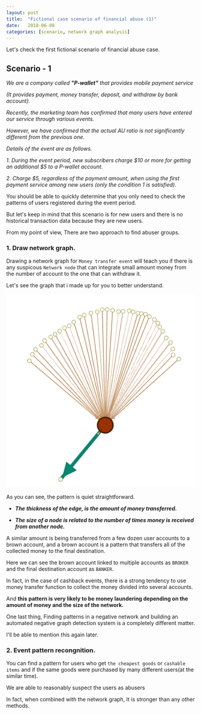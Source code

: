 ```yaml
---
layout: post
title:  "Fictional case scenario of financial abuse (1)"
date:   2018-06-08 
categories: [scenario, network graph analysis]
---
```



Let's check the first fictional scenario of financial abuse case.

## Scenario - 1 

_We are a company called **"P-wallet"** that provides mobile payment service_

_(It provides payment, money transfer, deposit, and withdraw by bank account)._

_Recently, the marketing team has confirmed that many users have entered our service through various events._

_However, we have confirmed that the actual AU ratio is not significantly different from the previous one._

_Details of the event are as follows._

_1. During the event period, new subscribers charge $10 or more for getting an additional $5 to a P-wallet account._

_2. Charge $5, regardless of the payment amount, when using the first payment service among new users (only the condition 1 is satisfied)._

You should be able to quickly determine that you only need to check the patterns of users registered during the event period. 

But let's keep in mind that this scenario is for new users and there is no historical transaction data because they are new users.

From my point of view, There are two approach to find abuser groups. 

### 1. Draw network graph.

Drawing a network graph for `Money transfer event` will teach you if there is any suspicous `Network node` that can integrate small amount money from the number of account to the one that can withdraw it.  

Let's see the graph that i made up for you to better understand. 
    
![screenshot_1](/static/img/sample_abuser.jpg)

As you can see, the pattern is quiet straightforward. 

  - ***The thickness of the edge, is the amount of money transferred.***

  - ***The size of a node is related to the number of times money is received from another node.***
    
A similar amount is being transferred from a few dozen user accounts to a brown account, and a brown account is a pattern that transfers all of the collected money to the final destination.

Here we can see the brown account linked to multiple accounts as `BROKER` and the final destination account as `BANKER`.   

In fact, in the case of cashback events, there is a strong tendency to use money transfer function to collect the money divided into several accounts. 

And **this pattern is very likely to be money laundering depending on the amount of money and the size of the network.**

One last thing, Finding patterns in a negative network and building an automated negative graph detection system is a completely different matter.

I'll be able to mention this again later.

### 2. Event pattern recongnition.

You can find a pattern for users who get `the cheapest goods` or `cashable items` and if the same goods were purchased by many different users(at the similar time). 

We are able to reasonably suspect the users as abusers 

In fact, when combined with the network graph, It is stronger than any other methods. 
